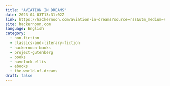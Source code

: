 ```yaml
---
title: "AVIATION IN DREAMS"
date: 2023-04-03T13:31:02Z
link: https://hackernoon.com/aviation-in-dreams?source=rss&utm_medium=RSS&utm_source=news.12bit.vn
site: hackernoon.com
language: English
category:
  - non-fiction
  - classics-and-literary-fiction
  - hackernoon-books
  - project-gutenberg
  - books
  - havelock-ellis
  - ebooks
  - the-world-of-dreams
draft: false
---
```


